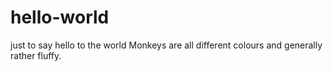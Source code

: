 # hello-world
just to say hello to the world
Monkeys are all different colours and generally rather fluffy.
